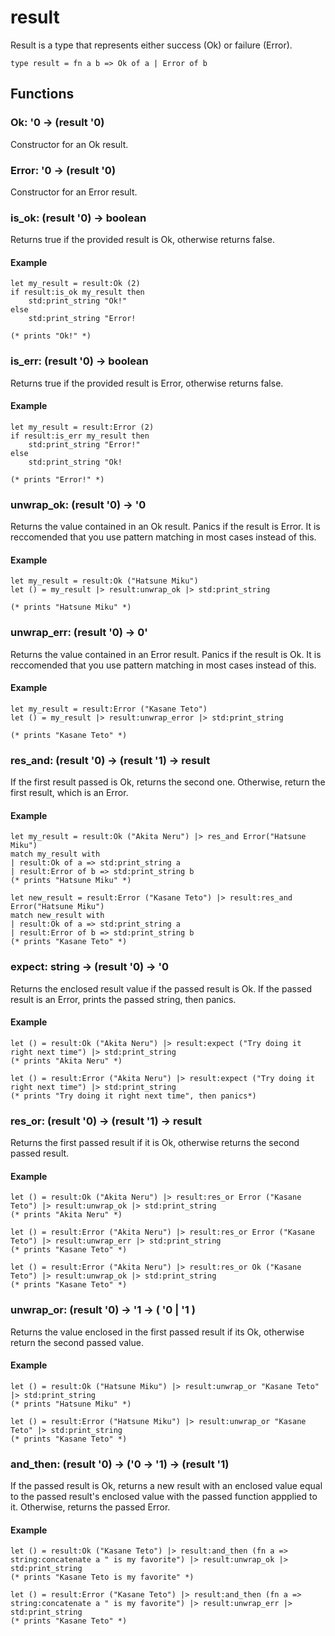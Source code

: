 # result
Result is a type that represents either success (Ok) or failure (Error).
```
type result = fn a b => Ok of a | Error of b
```
## Functions
### Ok: '0 -> (result '0)
Constructor for an Ok result.
### Error: '0 -> (result '0)
Constructor for an Error result.
### is_ok: (result '0) -> boolean
Returns true if the provided result is Ok, otherwise returns false.
#### Example
```
let my_result = result:Ok (2)
if result:is_ok my_result then
    std:print_string "Ok!"
else
    std:print_string "Error!

(* prints "Ok!" *)
```
### is_err: (result '0) -> boolean
Returns true if the provided result is Error, otherwise returns false.
#### Example 
```
let my_result = result:Error (2)
if result:is_err my_result then
    std:print_string "Error!"
else
    std:print_string "Ok!

(* prints "Error!" *)
```
### unwrap_ok: (result '0) -> '0
Returns the value contained in an Ok result. Panics if the result is Error. It is reccomended that you use pattern matching in most cases instead of this.
#### Example
```
let my_result = result:Ok ("Hatsune Miku")
let () = my_result |> result:unwrap_ok |> std:print_string

(* prints "Hatsune Miku" *)
```
### unwrap_err: (result '0) -> 0'
Returns the value contained in an Error result. Panics if the result is Ok. It is reccomended that you use pattern matching in most cases instead of this.
#### Example
```
let my_result = result:Error ("Kasane Teto")
let () = my_result |> result:unwrap_error |> std:print_string

(* prints "Kasane Teto" *)
```
### res_and: (result '0) -> (result '1) -> result
If the first result passed is Ok, returns the second one. Otherwise, return the first result, which is an Error.
#### Example
```
let my_result = result:Ok ("Akita Neru") |> res_and Error("Hatsune Miku") 
match my_result with
| result:Ok of a => std:print_string a
| result:Error of b => std:print_string b
(* prints "Hatsune Miku" *)

let new_result = result:Error ("Kasane Teto") |> result:res_and Error("Hatsune Miku")
match new_result with
| result:Ok of a => std:print_string a
| result:Error of b => std:print_string b
(* prints "Kasane Teto" *)
```
### expect: string -> (result '0) -> '0
Returns the enclosed result value if the passed result is Ok. If the passed result is an Error, prints the passed string, then panics.
#### Example
```
let () = result:Ok ("Akita Neru") |> result:expect ("Try doing it right next time") |> std:print_string 
(* prints "Akita Neru" *)

let () = result:Error ("Akita Neru") |> result:expect ("Try doing it right next time") |> std:print_string 
(* prints "Try doing it right next time", then panics*)
```
### res_or: (result '0) -> (result '1) -> result
Returns the first passed result if it is Ok, otherwise returns the second passed result.
#### Example
```
let () = result:Ok ("Akita Neru") |> result:res_or Error ("Kasane Teto") |> result:unwrap_ok |> std:print_string 
(* prints "Akita Neru" *)

let () = result:Error ("Akita Neru") |> result:res_or Error ("Kasane Teto") |> result:unwrap_err |> std:print_string 
(* prints "Kasane Teto" *)

let () = result:Error ("Akita Neru") |> result:res_or Ok ("Kasane Teto") |> result:unwrap_ok |> std:print_string 
(* prints "Kasane Teto" *)
```
### unwrap_or: (result '0) -> '1 -> ( '0 | '1 )
Returns the value enclosed in the first passed result if its Ok, otherwise return the second passed value.
#### Example
```
let () = result:Ok ("Hatsune Miku") |> result:unwrap_or "Kasane Teto" |> std:print_string 
(* prints "Hatsune Miku" *)

let () = result:Error ("Hatsune Miku") |> result:unwrap_or "Kasane Teto" |> std:print_string 
(* prints "Kasane Teto" *)
```
### and_then: (result '0) -> ('0 -> '1) -> (result '1)
If the passed result is Ok, returns a new result with an enclosed value equal to the passed result's enclosed value with the passed function appplied to it. Otherwise, returns the passed Error.
#### Example
```
let () = result:Ok ("Kasane Teto") |> result:and_then (fn a => string:concatenate a " is my favorite") |> result:unwrap_ok |> std:print_string
(* prints "Kasane Teto is my favorite" *)

let () = result:Error ("Kasane Teto") |> result:and_then (fn a => string:concatenate a " is my favorite") |> result:unwrap_err |> std:print_string
(* prints "Kasane Teto" *)
```